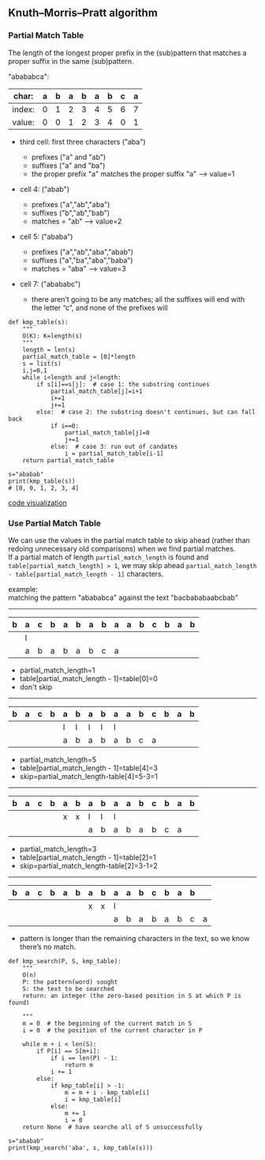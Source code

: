 ## Knuth–Morris–Pratt algorithm  


### Partial Match Table
The length of the longest proper prefix in the (sub)pattern that matches a proper suffix in the same (sub)pattern.  

"abababca":

char:  | a | b | a | b | a | b | c | a |
-------|---|---|---|---|---|---|---|---|
index: | 0 | 1 | 2 | 3 | 4 | 5 | 6 | 7 | 
value: | 0 | 0 | 1 | 2 | 3 | 4 | 0 | 1 |


- third cell: first three characters ("aba")  
    + prefixes ("a" and "ab")  
    + suffixes ("a" and "ba")  
    + the proper prefix "a" matches the proper suffix "a" --> value=1  

- cell 4: ("abab")  
    + prefixes ("a","ab","aba")  
    + suffixes ("b","ab","bab")  
    + matches = "ab" --> value=2  

- cell 5: ("ababa")  
    + prefixes ("a","ab","aba","abab")  
    + suffixes ("a","ba","aba","baba")  
    + matches = "aba" --> value=3  

- cell 7: ("abababc")  
    + there aren’t going to be any matches; all the suffixes will end with the letter “c”, and none of the prefixes will  

```
def kmp_table(s):   
    """
    O(K): K=length(s) 
    """
    length = len(s)
    partial_match_table = [0]*length
    s = list(s)
    i,j=0,1
    while i<length and j<length:
        if s[i]==s[j]:  # case 1: the substring continues  
            partial_match_table[j]=i+1
            i+=1
            j+=1
        else:  # case 2: the substring doesn't continues, but can fall back
            if i==0:
                partial_match_table[j]=0
                j+=1
            else:  # case 3: run out of candates
                i = partial_match_table[i-1]
    return partial_match_table

s="ababab"
print(kmp_table(s))
# [0, 0, 1, 2, 3, 4]
```
[code visualization](http://pythontutor.com/composingprograms.html#code=def%20kmp_table%28s%29%3A%20%20%20%0A%20%20%20%20length%20%3D%20len%28s%29%0A%20%20%20%20partial_match_table%20%3D%20%5B0%5D*length%0A%20%20%20%20s%20%3D%20list%28s%29%0A%20%20%20%20i,j%3D0,1%0A%20%20%20%20while%20i%3Clength%20and%20j%3Clength%3A%0A%20%20%20%20%20%20%20%20if%20s%5Bi%5D%3D%3Ds%5Bj%5D%3A%0A%20%20%20%20%20%20%20%20%20%20%20%20partial_match_table%5Bj%5D%3Di%2B1%0A%20%20%20%20%20%20%20%20%20%20%20%20i%2B%3D1%0A%20%20%20%20%20%20%20%20%20%20%20%20j%2B%3D1%0A%20%20%20%20%20%20%20%20else%3A%0A%20%20%20%20%20%20%20%20%20%20%20%20if%20i%3D%3D0%3A%0A%20%20%20%20%20%20%20%20%20%20%20%20%20%20%20%20partial_match_table%5Bj%5D%3D0%0A%20%20%20%20%20%20%20%20%20%20%20%20%20%20%20%20j%2B%3D1%0A%20%20%20%20%20%20%20%20%20%20%20%20else%3A%0A%20%20%20%20%20%20%20%20%20%20%20%20%20%20%20%20i%20%3D%20partial_match_table%5Bi-1%5D%0A%20%20%20%20return%20partial_match_table%0A%0As%3D%22ababab%22%0Aprint%28kmp_table%28s%29%29&cumulative=true&curInstr=36&mode=display&origin=composingprograms.js&py=3&rawInputLstJSON=%5B%5D)  

### Use Partial Match Table
We can use the values in the partial match table to skip ahead (rather than redoing unnecessary old comparisons) when we find partial matches.  
If a partial match of length ```partial_match_length``` is found and ```table[partial_match_length] > 1```, we may skip ahead ```partial_match_length - table[partial_match_length - 1]``` characters.  

example:  
matching the pattern "abababca" against the text "bacbababaabcbab"  

-------------------------------------------------------------------------------------  
  
| b | a | c | b | a | b | a | b | a | a | b | c | b | a | b |
|---|---|---|---|---|---|---|---|---|---|---|---|---|---|---|
|   | l |   |   |   |   |   |   |   |   |   |   |   |   |   |
|   | a | b | a | b | a | b | c | a |   |   |   |   |   |   |
 
- partial_match_length=1   
- table[partial_match_length - 1]=table[0]=0  
- don't skip  

-------------------------------------------------------------------------------------  
    
| b | a | c | b | a | b | a | b | a | a | b | c | b | a | b |
|---|---|---|---|---|---|---|---|---|---|---|---|---|---|---|
|   |   |   |   | l | l | l | l | l |   |   |   |   |   |   |
|   |   |   |   | a | b | a | b | a | b | c | a |   |   |   |
    
- partial_match_length=5  
- table[partial_match_length - 1]=table[4]=3  
- skip=partial_match_length-table[4]=5-3=1  

-------------------------------------------------------------------------------------
      
| b | a | c | b | a | b | a | b | a | a | b | c | b | a | b |
|---|---|---|---|---|---|---|---|---|---|---|---|---|---|---|
|   |   |   |   | x | x | l | l | l |   |   |   |   |   |   |
|   |   |   |   |   |   | a | b | a | b | a | b | c | a |   |
      
- partial_match_length=3  
- table[partial_match_length - 1]=table[2]=1  
- skip=partial_match_length-table[2]=3-1=2  

-------------------------------------------------------------------------------------  
        
| b | a | c | b | a | b | a | b | a | a | b | c | b | a | b |   |
|---|---|---|---|---|---|---|---|---|---|---|---|---|---|---|---|
|   |   |   |   |   |   | x | x | l |   |   |   |   |   |   |   |
|   |   |   |   |   |   |   |   | a | b | a | b | a | b | c | a |
        
- pattern is longer than the remaining characters in the text, so we know there’s no match.  

```
def kmp_search(P, S, kmp_table):
    """
    O(n)
    P: the pattern(word) sought
    S: the text to be searched
    return: an integer (the zero-based position in S at which P is found)

    """
    m = 0  # the beginning of the current match in S
    i = 0  # the position of the current character in P
    
    while m + i < len(S):
        if P[i] == S[m+i]:
            if i == len(P) - 1:
                return m
            i += 1
        else:
            if kmp_table[i] > -1:
                m = m + i - kmp_table[i]
                i = kmp_table[i]
            else:
                m += 1
                i = 0
    return None  # have searche all of S unsuccessfully
    
s="ababab"
print(kmp_search('aba', s, kmp_table(s)))
```      